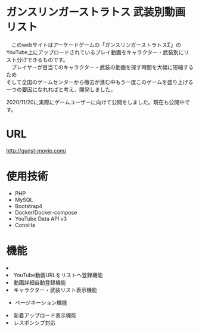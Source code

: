 # ガンスリンガーストラトス 武装別動画リスト
　このwebサイトはアーケードゲームの「ガンスリンガーストラトスΣ」のYouTube上にアップロードされているプレイ動画をキャラクター・武装別にリスト分けできるものです。<br>
　プレイヤーが目当てのキャラクター・武装の動画を探す時間を大幅に短縮するため<br>そして全国のゲームセンターから撤去が進む中もう一度このゲームを盛り上げる一つの要因になれればと考え、開発しました。<br>

2020/11/20に実際にゲームユーザーに向けて公開をしました。現在も公開中です。

# URL
http://gunst-movie.com/

# 使用技術
<ul>
  <li>PHP</li>
  <li>MySQL</li>
  <li>Bootstrap4</li>
  <li>Docker/Docker-compose</li>
  <li>YouTube Data API v3</li>
  <li>ConoHa</li>
</ul>

# 機能
<li>
  <li>YouTube動画URLをリストへ登録機能</li>
  <li>動画詳細自動登録機能</li>
  <li>キャラクター・武装リスト表示機能</li>
    <ul>
      <li>ページネーション機能</li>
    </ul>
  <li>新着アップロード表示機能</li>
  <li>レスポンシブ対応</li>
</li>
